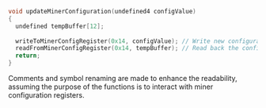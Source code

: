 ```c
void updateMinerConfiguration(undefined4 configValue)
{
  undefined tempBuffer[12];
  
  writeToMinerConfigRegister(0x14, configValue); // Write new configuration value to register 0x14
  readFromMinerConfigRegister(0x14, tempBuffer); // Read back the configuration value from register 0x14 into tempBuffer
  return;
}
```

Comments and symbol renaming are made to enhance the readability, assuming the purpose of the functions is to interact with miner configuration registers.